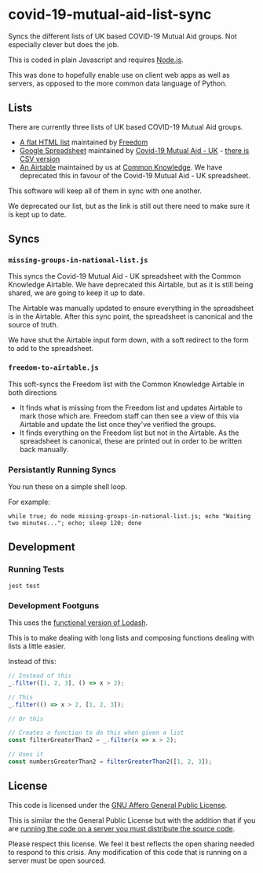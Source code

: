 # covid-19-mutual-aid-list-sync

Syncs the different lists of UK based COVID-19 Mutual Aid groups. Not especially clever but does the job.

This is coded in plain Javascript and requires [Node.js](https://nodejs.org/). 

This was done to hopefully enable use on client web apps as well as servers, as opposed to the more common data language of Python.

## Lists

There are currently three lists of UK based COVID-19 Mutual Aid groups.

- [A flat HTML list](https://freedomnews.org.uk/covid-19-uk-mutual-aid-groups-a-list/) maintained by [Freedom](https://freedomnews.org.uk/)
- [Google Spreadsheet](https://docs.google.com/spreadsheets/d/18P898HWbdR5ouW61sAxW_iBl3yiZlgJu0nSmepn6NwM/edit) maintained by [Covid-19 Mutual Aid - UK](https://www.facebook.com/CovidAidUK/) - [there is CSV version](https://docs.google.com/spreadsheets/d/e/2PACX-1vTvSFFG0ByJlzWLBVZ_-sYdhGLvMCCrbb_Fe9sA9LZ_Y_BFoq1BVEFGLf4t--pJ8gg73o0ULvqYlqdk/pub?gid=1451634215&single=true&output=csv)
- [An Airtable](https://airtable.com/shrNbWr103SAkI7kX/tblFqGvhbICXwl493) maintained by us at [Common Knowledge](https://commonknowledge.coop/). We have deprecated this in favour of the Covid-19 Mutual Aid - UK spreadsheet.

This software will keep all of them in sync with one another.

We deprecated our list, but as the link is still out there need to make sure it is kept up to date.

## Syncs

### `missing-groups-in-national-list.js`

This syncs the Covid-19 Mutual Aid - UK spreadsheet with the Common Knowledge Airtable. We have deprecated this Airtable, but as it is still being shared, we are going to keep it up to date.

The Airtable was manually updated to ensure everything in the spreadsheet is in the Airtable. After this sync point, the spreadsheet is canonical and the source of truth.

We have shut the Airtable input form down, with a soft redirect to the form to add to the spreadsheet.

### `freedom-to-airtable.js`

This soft-syncs the Freedom list with the Common Knowledge Airtable in both directions

- It finds what is missing from the Freedom list and updates Airtable to mark those which are. Freedom staff can then see a view of this via Airtable and update the list once they've verified the groups.
- It finds everything on the Freedom list but not in the Airtable. As the spreadsheet is canonical, these are printed out in order to be written back manually.

### Persistantly Running Syncs

You run these on a simple shell loop.

For example:

```
while true; do node missing-groups-in-national-list.js; echo "Waiting two minutes..."; echo; sleep 120; done
```

## Development

### Running Tests

`jest test`

### Development Footguns

This uses the [functional version of Lodash](https://github.com/lodash/lodash/wiki/FP-Guide).

This is to make dealing with long lists and composing functions dealing with lists a little easier.

Instead of this:

```js
// Instead of this
_.filter([1, 2, 3], () => x > 2);

// This
_.filter(() => x > 2, [1, 2, 3]);

// Or this

// Creates a function to do this when given a list
const filterGreaterThan2 = _.filter(x => x > 2);

// Uses it
const numbersGreaterThan2 = filterGreaterThan2([1, 2, 3]);
```

## License

This code is licensed under the [GNU Affero General Public License](LICENSE).

This is similar the the General Public License but with the addition that if you are [running the code on a server you must distribute the source code](https://www.gnu.org/licenses/why-affero-gpl.html).

Please respect this license. We feel it best reflects the open sharing needed to respond to this crisis. Any modification of this code that is running on a server must be open sourced.
